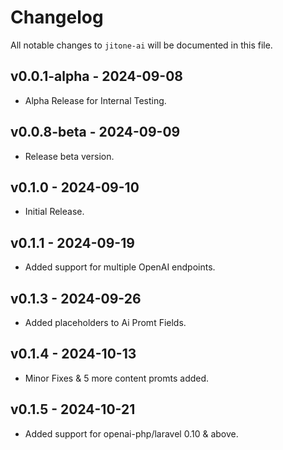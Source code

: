 # Changelog

All notable changes to `jitone-ai` will be documented in this file.

## v0.0.1-alpha - 2024-09-08

- Alpha Release for Internal Testing.

## v0.0.8-beta - 2024-09-09

- Release beta version.

## v0.1.0 - 2024-09-10

- Initial Release.

## v0.1.1 - 2024-09-19

- Added support for multiple OpenAI endpoints.

## v0.1.3 - 2024-09-26

- Added placeholders to Ai Promt Fields.

## v0.1.4 - 2024-10-13

- Minor Fixes & 5 more content promts added.

## v0.1.5 - 2024-10-21

- Added support for openai-php/laravel 0.10 & above.
